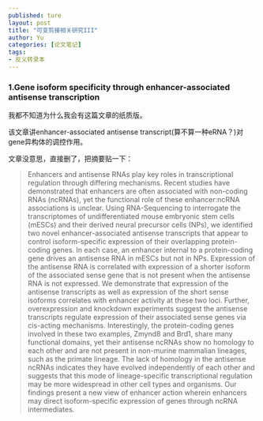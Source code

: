 ```yaml
---
published: ture
layout: post
title: "可变剪接相关研究III"
author: Yu
categories: [论文笔记]
tags:
- 反义转录本
---
```


### 1.Gene isoform specificity through enhancer-associated antisense transcription

我都不知道为什么我会有这篇文章的纸质版。

该文章讲enhancer-associated antisense transcript(算不算一种eRNA？)对gene异构体的调控作用。

文章没意思，直接删了，把摘要贴一下：

> Enhancers and antisense RNAs play key roles in transcriptional regulation through differing mechanisms. Recent studies have demonstrated that enhancers are often associated with non-coding RNAs (ncRNAs), yet the functional role of these enhancer:ncRNA associations is unclear. Using RNA-Sequencing to interrogate the transcriptomes of undifferentiated mouse embryonic stem cells (mESCs) and their derived neural precursor cells (NPs), we identified two novel enhancer-associated antisense transcripts that appear to control isoform-specific expression of their overlapping protein-coding genes. In each case, an enhancer internal to a protein-coding gene drives an antisense RNA in mESCs but not in NPs. Expression of the antisense RNA is correlated with expression of a shorter isoform of the associated sense gene that is not present when the antisense RNA is not expressed. We demonstrate that expression of the antisense transcripts as well as expression of the short sense isoforms correlates with enhancer activity at these two loci. Further, overexpression and knockdown experiments suggest the antisense transcripts regulate expression of their associated sense genes via cis-acting mechanisms. Interestingly, the protein-coding genes involved in these two examples, Zmynd8 and Brd1, share many functional domains, yet their antisense ncRNAs show no homology to each other and are not present in non-murine mammalian lineages, such as the primate lineage. The lack of homology in the antisense ncRNAs indicates they have evolved independently of each other and suggests that this mode of lineage-specific transcriptional regulation may be more widespread in other cell types and organisms. Our findings present a new view of enhancer action wherein enhancers may direct isoform-specific expression of genes through ncRNA intermediates.
